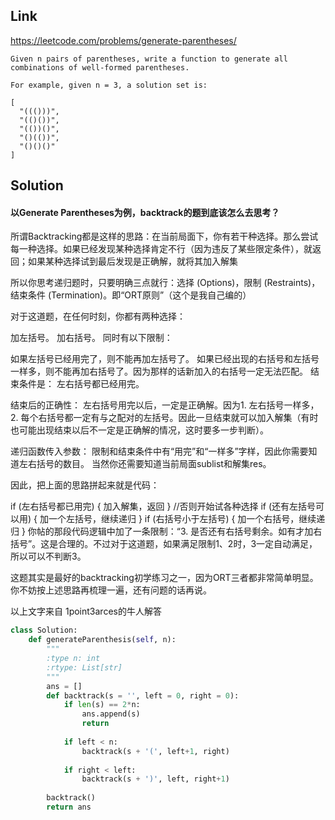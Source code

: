 ## Link
https://leetcode.com/problems/generate-parentheses/
```
Given n pairs of parentheses, write a function to generate all combinations of well-formed parentheses.

For example, given n = 3, a solution set is:

[
  "((()))",
  "(()())",
  "(())()",
  "()(())",
  "()()()"
]
```
## Solution
#### 以Generate Parentheses为例，backtrack的题到底该怎么去思考？

所谓Backtracking都是这样的思路：在当前局面下，你有若干种选择。那么尝试每一种选择。如果已经发现某种选择肯定不行（因为违反了某些限定条件），就返回；如果某种选择试到最后发现是正确解，就将其加入解集

所以你思考递归题时，只要明确三点就行：选择 (Options)，限制 (Restraints)，结束条件 (Termination)。即“ORT原则”（这个是我自己编的）

对于这道题，在任何时刻，你都有两种选择：

加左括号。
加右括号。
同时有以下限制：

如果左括号已经用完了，则不能再加左括号了。
如果已经出现的右括号和左括号一样多，则不能再加右括号了。因为那样的话新加入的右括号一定无法匹配。
结束条件是： 左右括号都已经用完。

结束后的正确性： 左右括号用完以后，一定是正确解。因为1. 左右括号一样多，2. 每个右括号都一定有与之配对的左括号。因此一旦结束就可以加入解集（有时也可能出现结束以后不一定是正确解的情况，这时要多一步判断）。

递归函数传入参数： 限制和结束条件中有“用完”和“一样多”字样，因此你需要知道左右括号的数目。 当然你还需要知道当前局面sublist和解集res。

因此，把上面的思路拼起来就是代码：

if (左右括号都已用完) {
  加入解集，返回
}
//否则开始试各种选择
if (还有左括号可以用) {
  加一个左括号，继续递归
}
if (右括号小于左括号) {
  加一个右括号，继续递归
}
你帖的那段代码逻辑中加了一条限制：“3. 是否还有右括号剩余。如有才加右括号”。这是合理的。不过对于这道题，如果满足限制1、2时，3一定自动满足，所以可以不判断3。

这题其实是最好的backtracking初学练习之一，因为ORT三者都非常简单明显。你不妨按上述思路再梳理一遍，还有问题的话再说。

以上文字来自 1point3arces的牛人解答

```python
class Solution:
    def generateParenthesis(self, n):
        """
        :type n: int
        :rtype: List[str]
        """
        ans = []
        def backtrack(s = '', left = 0, right = 0):
            if len(s) == 2*n:
                ans.append(s)
                return
            
            if left < n:
                backtrack(s + '(', left+1, right)
                
            if right < left:
                backtrack(s + ')', left, right+1)
            
        backtrack()
        return ans
```
